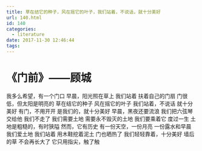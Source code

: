```yaml
---
title: 草在结它的种子，风在摇它的叶子，我们站着，不说话，就十分美好
url: 140.html
id: 140
categories:
  - literature
date: 2017-11-30 12:46:44
tags:
---
```


《门前》——顾城
========

我多么希望，有一个门口 早晨，阳光照在草上 我们站着 扶着自己的门扇 门很低，但太阳是明亮的 草在结它的种子 风在摇它的叶子 我们站着，不说话 就十分美好 有门，不用开开 是我们的，就十分美好 早晨，黑夜还要流浪 我们把六弦琴交给他 我们不走了 我们需要土地 需要永不毁灭的土地 我们要乘着它 度过一生 土地是粗糙的，有时狭隘 然而，它有历史 有一份天空，一份月亮 一份露水和早晨 我们爱土地 我们站着 用木鞋挖着泥土 门也晒热了 我们轻轻靠着，十分美好 墙后的草 不会再长大了 它只用指尖，触了触
